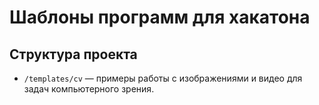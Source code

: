 # Шаблоны программ для хакатона


## Структура проекта

- `/templates/cv` — примеры работы с изображениями и видео для задач компьютерного зрения.
